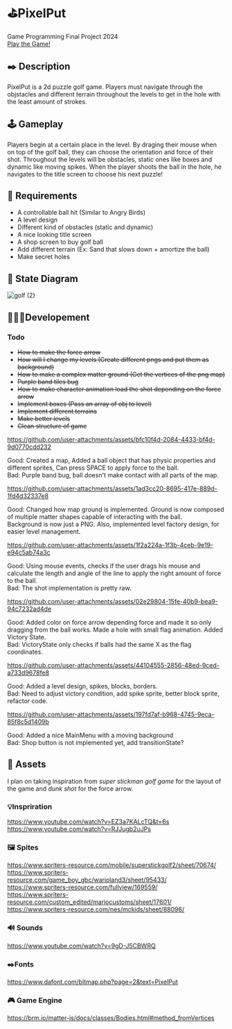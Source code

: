 # ⛳PixelPut
Game Programming Final Project 2024 <br>
<a href="[url](https://gregster31.github.io/PixelPut/)">Play the Game!</a>

## ✒️ Description
PixelPut is a 2d puzzle golf game. Players must navigate through the objstacles and different terrain throughout the levels to get in the hole with the least amount of strokes.

## 🕹️ Gameplay
Players begin at a certain place in the level. By draging their mouse when on top of the golf ball, they can choose the orientation and force of their shot. Throughout the levels will be obstacles, static ones like boxes and dynamic like moving spikes. When the player shoots the ball in the hole, he navigates to the title screen to choose his next puzzle!

## 📃 Requirements
- A controllable ball hit (Similar to Angry Birds)
- A level design
- Different kind of obstacles (static and dynamic)
- A nice looking title screen
- A shop screen to buy golf ball
- Add different terrain (Ex: Sand that slows down + amortize the ball)
- Make secret holes

## 🤖 State Diagram
![golf (2)](https://github.com/user-attachments/assets/721568ca-25bd-4efc-92be-613aa6827ce5)

## 👷🏼‍♂️Developement
### Todo
- ~~How to make the force arrow~~
- ~~How will I change my levels (Create different pngs and put them as background)~~
- ~~How to make a complex matter ground (Get the vertices of the png map)~~
- ~~Purple band tiles bug~~
- ~~How to make character animation load the shot depending on the force arrow~~
- ~~Implement boxes (Pass an array of obj to level)~~
- ~~Implement different terrains~~
- ~~Make better levels~~
- ~~Clean structure of game~~

https://github.com/user-attachments/assets/bfc10f4d-2084-4433-bf4d-9d0770cdd232

Good: Created a map, Added a ball object that has physic properties and different sprites, Can press SPACE to apply force to the ball. <br>
Bad: Purple band bug, ball doesn't make contact with all parts of the map.


https://github.com/user-attachments/assets/1ad3cc20-8695-417e-889d-1fd4d32337e8

Good: Changed how map ground is implemented. Ground is now composed of multiple matter shapes capable of interacting with the ball. <br>
Background is now just a PNG. Also, implemented level factory design, for easier level management.


https://github.com/user-attachments/assets/1f2a224a-1f3b-4ceb-9e19-e94c5ab74a3c

Good: Using mouse events, checks if the user drags his mouse and calculate the length and angle of the line to apply the right amount of force to the ball. <br>
Bad: The shot implementation is pretty raw.


https://github.com/user-attachments/assets/02e29804-15fe-40b9-bea9-94c7232ad4de

Good: Added color on force arrow depending force and made it so only dragging from the ball works. Made a hole with small flag animation. Added Victory State. <br>
Bad: VictoryState only checks if balls had the same X as the flag coordinates.


https://github.com/user-attachments/assets/44104555-2856-48ed-9ced-a733d9678fe8

Good: Added a level design, spikes, blocks, borders. <br>
Bad: Need to adjust victory condition, add spike sprite, better block sprite, refactor code.


https://github.com/user-attachments/assets/197fd7af-b968-4745-9eca-85f8c5d1409b

Good: Added a nice MainMenu with a moving background <br>
Bad: Shop button is not implemented yet, add transitionState?



## 🎨 Assets
I plan on taking inspiration from _super stickman golf game_ for the layout of the game and _dunk shot_ for the force arrow.

### 💡Inspriration 
https://www.youtube.com/watch?v=EZ3a7KALcTQ&t=6s <br>
https://www.youtube.com/watch?v=RJJugb2uJPs

### 🖼️ Spites 
https://www.spriters-resource.com/mobile/superstickgolf2/sheet/70674/ <br>
https://www.spriters-resource.com/game_boy_gbc/warioland3/sheet/95433/ <br>
https://www.spriters-resource.com/fullview/169559/ <br>
https://www.spriters-resource.com/custom_edited/mariocustoms/sheet/17601/ <br>
https://www.spriters-resource.com/nes/mckids/sheet/88096/ <br>

### 🔊 Sounds 
https://www.youtube.com/watch?v=9gD-J5CBWRQ

### ✒️Fonts
https://www.dafont.com/bitmap.php?page=2&text=PixelPut

### 🎮 Game Engine 
https://brm.io/matter-js/docs/classes/Bodies.html#method_fromVertices


